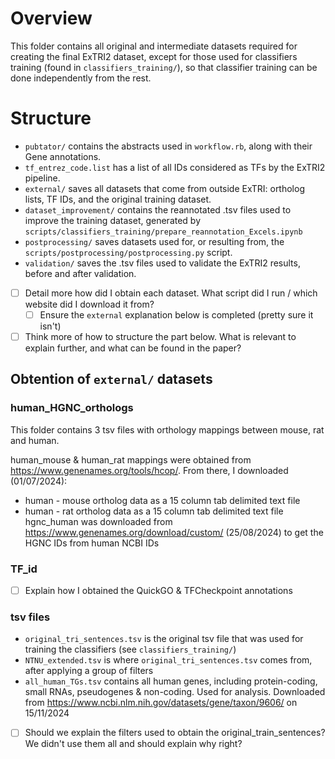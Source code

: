 # Overview
This folder contains all original and intermediate datasets required for creating the final ExTRI2 dataset, except for those used for classifiers training (found in `classifiers_training/`), so that classifier training can be done independently from the rest.

# Structure
- `pubtator/` contains the abstracts used in `workflow.rb`, along with their Gene annotations.
- `tf_entrez_code.list` has a list of all IDs considered as TFs by the ExTRI2 pipeline.
- `external/` saves all datasets that come from outside ExTRI: ortholog lists, TF IDs, and the original training dataset.
- `dataset_improvement/` contains the reannotated .tsv files used to improve the training dataset, generated by `scripts/classifiers_training/prepare_reannotation_Excels.ipynb`
- `postprocessing/` saves datasets used for, or resulting from, the `scripts/postprocessing/postprocessing.py` script.
- `validation/` saves the .tsv files used to validate the ExTRI2 results, before and after validation.


- [ ] Detail more how did I obtain each dataset. What script did I run / which website did I download it from?
  - [ ] Ensure the `external` explanation below is completed (pretty sure it isn't)
- [ ] Think more of how to structure the part below. What is relevant to explain further, and what can be found in the paper?

## Obtention of `external/` datasets
### human_HGNC_orthologs
This folder contains 3 tsv files with orthology mappings between mouse, rat and human. 

human_mouse & human_rat mappings were obtained from https://www.genenames.org/tools/hcop/. From there, I downloaded (01/07/2024):
* human - mouse ortholog data as a 15 column tab delimited text file
* human - rat ortholog data as a 15 column tab delimited text file
hgnc_human was downloaded from https://www.genenames.org/download/custom/ (25/08/2024) to get the HGNC IDs from human NCBI IDs

### TF_id
- [ ] Explain how I obtained the QuickGO & TFCheckpoint annotations

### tsv files
* `original_tri_sentences.tsv` is the original tsv file that was used for training the classifiers (see `classifiers_training/`)
* `NTNU_extended.tsv` is where `original_tri_sentences.tsv` comes from, after applying a group of filters
* `all_human_TGs.tsv` contains all human genes, including protein-coding, small RNAs, pseudogenes & non-coding. Used for analysis. Downloaded from https://www.ncbi.nlm.nih.gov/datasets/gene/taxon/9606/ on 15/11/2024 

- [ ] Should we explain the filters used to obtain the original_train_sentences? We didn't use them all and should explain why right?